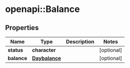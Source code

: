 # openapi::Balance

## Properties
Name | Type | Description | Notes
------------ | ------------- | ------------- | -------------
**status** | **character** |  | [optional] 
**balance** | [**Daybalance**](daybalance.md) |  | [optional] 


